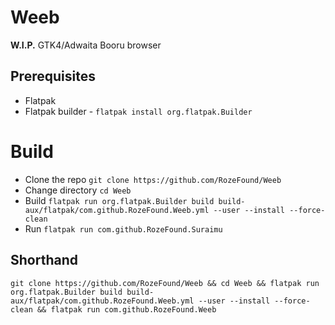 # Weeb

**W.I.P.** GTK4/Adwaita Booru browser

## Prerequisites
- Flatpak
- Flatpak builder - `flatpak install org.flatpak.Builder`

# Build 

- Clone the repo `git clone https://github.com/RozeFound/Weeb`
- Change directory `cd Weeb`
- Build `flatpak run org.flatpak.Builder build build-aux/flatpak/com.github.RozeFound.Weeb.yml --user --install --force-clean`
- Run `flatpak run com.github.RozeFound.Suraimu`

## Shorthand
`git clone https://github.com/RozeFound/Weeb && cd Weeb && flatpak run org.flatpak.Builder build build-aux/flatpak/com.github.RozeFound.Weeb.yml --user --install --force-clean && flatpak run com.github.RozeFound.Weeb
`

